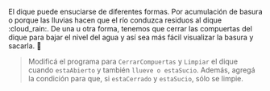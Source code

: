 <gs-attire attire-url="https://raw.githubusercontent.com/MumukiProject/mumuki-guia-gobstones-hidrica/master/assets/attires/config_1581700301376.json"></gs-attire>

El dique puede ensuciarse de diferentes formas. Por acumulación de basura o porque las lluvias hacen que el río conduzca residuos al dique :cloud_rain:. De una u otra forma, tenemos que cerrar las compuertas del dique para bajar el nivel del agua y así sea más fácil visualizar la basura y sacarla. :put_litter_in_its_place:

> Modificá el programa para `CerrarCompuertas` y `Limpiar` el dique cuando `estaAbierto` y también `llueve o estaSucio`. Además, agregá la condición para que, si `estaCerrado` y `estaSucio`, sólo se limpie. 